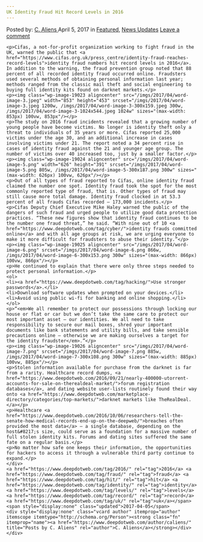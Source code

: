 ```yaml
---
UK Identity Fraud Hit Record Levels in 2016
---
```

<article class="post-listing post-19010 post type-post status-publish format-standard has-post-thumbnail hentry  tag-3336 tag-fraud tag-hit tag-identity tag-levels tag-record tag-uk">
    <div class="post-inner">
        <span>Posted by: <a href="https://www.deepdotweb.com/author/caliens/" title="">C. Aliens </a></span>
    <span>April 5, 2017</span>
    <span>in <a href="https://www.deepdotweb.com/category/deepdot-news/" rel="category tag">Featured</a>, <a href="https://www.deepdotweb.com/category/news-updates/" rel="category tag">News Updates</a></span>
    <span><a href="https://www.deepdotweb.com/2017/04/05/uk-identity-fraud-hit-record-levels-2016/#respond">Leave a comment</a></span>
    </p>
    <div class="clear"></div>
    
    <p>Cifas, a not-for-profit organization working to fight fraud in the UK, warned the public that <a href="https://www.cifas.org.uk/press_centre/identity-fraud-reaches-record-levels">identity fraud numbers hit record levels in 2016</a>. In addition to the warning, the fraud prevention group noted that 88 percent of all recorded identity fraud occurred online. Fraudsters used several methods of obtaining personal information last year; methods ranged from the classic mail theft and social engineering​ to buying full identity kits found on darknet markets.</p>
    <p><img class="wp-image-19023 aligncenter" src="/imgs/2017/04/word-image-3.jpeg" width="853" height="453" srcset="/imgs/2017/04/word-image-3.jpeg 1200w, /imgs/2017/04/word-image-3-300x159.jpeg 300w, /imgs/2017/04/word-image-3-1024x544.jpeg 1024w" sizes="(max-width: 853px) 100vw, 853px"/></p>
    <p>The study on 2016 fraud incidents revealed that a growing number of young people have become victims. No longer is identity theft only a threat to individuals of 35 years or more. Cifas reported 25,000 victims under the age 30, and an additional increase in cases involving victims under 21. The report noted a 34 percent rise in cases of identity fraud against the 21 and younger age group. The number of victims over 40 increased too, just by a smaller factor.</p>
    <p><img class="wp-image-19024 aligncenter" src="/imgs/2017/04/word-image-5.png" width="626" height="391" srcset="/imgs/2017/04/word-image-5.png 805w, /imgs/2017/04/word-image-5-300x187.png 300w" sizes="(max-width: 626px) 100vw, 626px"/></p>
    <p>Out of all types of fraud reported to Cifas, online identity fraud claimed the number one spot. Identity fraud took the spot for the most commonly reported type of fraud, that is. Other types of fraud may still cause more total damage. Identity fraud clocked in at 53.3 percent of all frauds Cifas recorded – 173,000 incidents.</p>
    <p>Cifas Deputy Chief Executive Mike Haley warned the public of the dangers of such fraud and urged people to utilize good data protection practices. “These new figures show that identity fraud continues to be the number one fraud threat,” he said. “With nine out of 10 <a href="https://www.deepdotweb.com/tag/cyber/">identity frauds committed online</a> and with all age groups at risk, we are urging everyone to make it more difficult for fraudsters to abuse their identity.”</p>
    <p><img class="wp-image-19025 aligncenter" src="/imgs/2017/04/word-image-6.png" srcset="/imgs/2017/04/word-image-6.png 866w, /imgs/2017/04/word-image-6-300x153.png 300w" sizes="(max-width: 866px) 100vw, 866px"/></p>
    <p>He continued to explain that there were only three steps needed to protect personal information.</p>
    <ol>
    <li><a href="https://www.deepdotweb.com/tag/hacking/">Use stronger passwords</a>.</li>
    <li>Download software updates when prompted on your devices.</li>
    <li>Avoid using public wi-fi for banking and online shopping.</li>
    </ol>
    <p>“<em>We all remember to protect our possessions through locking our house or flat or car but we don’t take the same care to protect our most important asset – our identities. We all need to take responsibility to secure our mail boxes, shred your important documents like bank statements and utility bills, and take sensible precautions online – otherwise we are making ourselves a target for the identity fraudster</em>.”</p>
    <p><img class="wp-image-19026 aligncenter" src="/imgs/2017/04/word-image-7.png" srcset="/imgs/2017/04/word-image-7.png 885w, /imgs/2017/04/word-image-7-300x108.png 300w" sizes="(max-width: 885px) 100vw, 885px"/></p>
    <p>Stolen information available for purchase from the darknet is far from a rarity. Healthcare record dumps, <a href="https://www.deepdotweb.com/2016/09/21/nearly-400000-utorrent-accounts-for-sale-on-therealdeal-market/">forum registration databases</a>, and dating website user-lists routinely found their way onto <a href="https://www.deepdotweb.com/marketplace-directory/categories/top-markets/">darknet markets like TheRealDeal.</a></p>
    <p>Healthcare <a href="https://www.deepdotweb.com/2016/10/06/researchers-tell-the-senate-how-medical-records-end-up-on-the-deepweb/">breaches often provided the most data</a> – a single database, depending on the host&#8217;s size, could serve as a foundation for a massive number of full stolen identity kits. Forums and dating sites suffered the same fate on a regular basis.</p>
    <p>No matter how safe one keeps their information, the opportunities for hackers to access it through a vulnerable third party continue to expand.</p>
    </div>
    <a href="https://www.deepdotweb.com/tag/2016/" rel="tag">2016</a> <a href="https://www.deepdotweb.com/tag/fraud/" rel="tag">fraud</a> <a href="https://www.deepdotweb.com/tag/hit/" rel="tag">hit</a> <a href="https://www.deepdotweb.com/tag/identity/" rel="tag">identity</a> <a href="https://www.deepdotweb.com/tag/levels/" rel="tag">levels</a> <a href="https://www.deepdotweb.com/tag/record/" rel="tag">record</a> <a href="https://www.deepdotweb.com/tag/uk/" rel="tag">uk</a></span> <span style="display:none" class="updated">2017-04-05</span>
    <div style="display:none" class="vcard author" itemprop="author" itemscope itemtype="http://schema.org/Person"><strong class="fn" itemprop="name"><a href="https://www.deepdotweb.com/author/caliens/" title="Posts by C. Aliens" rel="author">C. Aliens</a></strong></div>
    </div>
</article>

